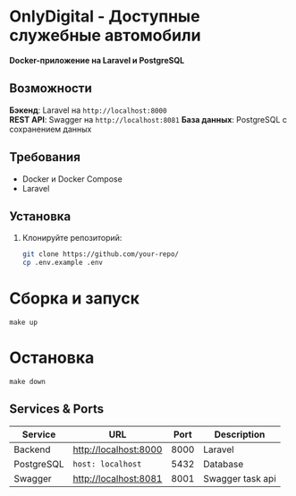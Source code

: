 # OnlyDigital - Доступные служебные автомобили

**Docker-приложение на Laravel и PostgreSQL**


## Возможности

 **Бэкенд**: Laravel на `http://localhost:8000`  
 **REST API**: Swagger на `http://localhost:8081` 
 **База данных**: PostgreSQL с сохранением данных  

## Требования

- Docker и Docker Compose
- Laravel

## Установка

1. Клонируйте репозиторий:
   ```bash
   git clone https://github.com/your-repo/
   cp .env.example .env

# Сборка и запуск
    make up

# Остановка

    make down

## Services & Ports

| Service    | URL                                            | Port | Description            |
|------------|------------------------------------------------|------|------------------------|
| Backend    | [http://localhost:8000](http://localhost:8000) | 8000 | Laravel                |
| PostgreSQL | `host: localhost`                              | 5432 | Database               |
| Swagger     | [http://localhost:8081](http://localhost:8081/) | 8001 | Swagger task api     |


